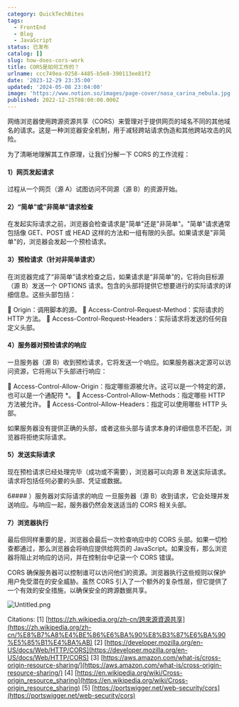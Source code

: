 ```yaml
---
category: QuickTechBites
tags:
  - FrontEnd
  - Blog
  - JavaScript
status: 已发布
catalog: []
slug: how-does-cors-work
title: CORS是如何工作的？
urlname: ccc749ea-0258-4485-b5e8-390113ee81f2
date: '2023-12-29 23:35:00'
updated: '2024-05-08 23:04:00'
image: 'https://www.notion.so/images/page-cover/nasa_carina_nebula.jpg'
published: 2022-12-25T08:00:00.000Z
---
```


网络浏览器使用跨源资源共享（CORS）来管理对于提供网页的域名不同的其他域名的请求。这是一种浏览器安全机制，用于减轻跨站请求伪造和其他跨站攻击的风险。


为了清晰地理解其工作原理，让我们分解一下 CORS 的工作流程：


#### 1）网页发起请求
过程从一个网页（源 A）试图访问不同源（源 B）的资源开始。


#### 2）“简单”或“非简单”请求检查
在发起实际请求之前，浏览器会检查请求是"简单"还是"非简单"。"简单"请求通常包括像 GET、POST 或 HEAD 这样的方法和一组有限的头部。如果请求是"非简单"的，浏览器会发起一个预检请求。


#### 3）预检请求（针对非简单请求）
在浏览器完成了“非简单”请求检查之后，如果请求是“非简单”的，它将向目标源（源 B）发送一个 OPTIONS 请求。包含的头部将提供它想要进行的实际请求的详细信息。这些头部包括：


🔸 Origin：调用脚本的源。
🔸 Access-Control-Request-Method：实际请求的 HTTP 方法。
🔸 Access-Control-Request-Headers：实际请求将发送的任何自定义头部。


#### 4）服务器对预检请求的响应
一旦服务器（源 B）收到预检请求，它将发送一个响应。如果服务器决定源可以访问资源，它将用以下头部进行响应：


🔹 Access-Control-Allow-Origin：指定哪些源被允许。这可以是一个特定的源，也可以是一个通配符 *。
🔹 Access-Control-Allow-Methods：指定哪些 HTTP 方法被允许。
🔹 Access-Control-Allow-Headers：指定可以使用哪些 HTTP 头部。


如果服务器没有提供正确的头部，或者这些头部与请求本身的详细信息不匹配，浏览器将拒绝实际请求。


#### 5）发送实际请求
现在预检请求已经处理完毕（成功或不需要），浏览器可以向源 B 发送实际请求。请求将包括任何必要的头部、凭证或数据。


6#### ）服务器对实际请求的响应
一旦服务器（源 B）收到请求，它会处理并发送响应。与响应一起，服务器仍然会发送适当的 CORS 相关头部。


#### 7）浏览器执行
最后但同样重要的是，浏览器会最后一次检查响应中的 CORS 头部。如果一切检查都通过，那么浏览器会将响应提供给网页的 JavaScript。如果没有，那么浏览器将阻止对响应的访问，并在控制台中记录一个 CORS 错误。


CORS 确保服务器可以控制谁可以访问他们的资源。浏览器执行这些规则以保护用户免受潜在的安全威胁。虽然 CORS 引入了一个额外的复杂性层，但它提供了一个有效的安全措施，以确保安全的跨源数据共享。


![Untitled.png](https://prod-files-secure.s3.us-west-2.amazonaws.com/5d24fe63-e567-4804-86f9-9fdc62e13082/b3deb140-f22b-4520-bcee-759301567801/Untitled.png?X-Amz-Algorithm=AWS4-HMAC-SHA256&X-Amz-Content-Sha256=UNSIGNED-PAYLOAD&X-Amz-Credential=ASIAZI2LB466UNA4KRQT%2F20250409%2Fus-west-2%2Fs3%2Faws4_request&X-Amz-Date=20250409T213317Z&X-Amz-Expires=3600&X-Amz-Security-Token=IQoJb3JpZ2luX2VjEB0aCXVzLXdlc3QtMiJHMEUCIQDyQhsvzQGtrKPQ9wV6twlCyO1fghmyXtdrwuSTzJ%2B4lQIgFfKoYoU0ehlixaEG70RKrJosi1BpVRUujCbPDtpxmwAqiAQIlv%2F%2F%2F%2F%2F%2F%2F%2F%2F%2FARAAGgw2Mzc0MjMxODM4MDUiDGgq5LRycH3rxor13SrcA%2FTbX2GQKdkTMtNVVKdtfkjOZRbURZ%2BxnWRvnrN0ulG3PRX%2F6tTyUObCU7QhCoqdK2eNz18CLuLa%2FDVEaI50xLjUxysGiDoPZtiWwt8DHzhPZRGm7DiFHSZtZBCw1xMvOXynSw31dnHpjRq416Ln7qZJ0CoxWwGgroQ6dlKbR1hvFId%2Bk2sznbiGOM%2BbFb0hDakVzmqmqruJN7umzLrTFFOwgQ6jegqDnN0jenOz8A80QBJ9SY%2BhMEVCKPrzS8uc%2BncO6Q5M69brEkXp3a5Mtsp%2BUfpll6Rm2cSdNJZ7EiuIe%2F5SCuXSrAIvnh1akhFBLfl1E5jrgsC%2F5xSuVv6HrxTQCkVydqASoBOt%2FZXMO%2Ff%2BW6B5HkZNLy4V9sXJuUOLoA8EJymLCC%2B%2F8tTSnZUPoaANQurVNLuyT%2BRglKyEdbduY6F6rxpvPSrZfac%2FTTy8NXgAVvNnKBK3%2Fa8AFQqjE9dxX%2BqMIEfLIoKdIA4sfsGgSw25f4MiBTm6qlgRNrM9Ny43KgCWOmvlqxPzMIANlIbMeuXr5mJI06dwTKZy0B7f%2Fk4L9khtE0pYTWl%2BYXXYbC7u%2Bk5sujgD6fA%2FdnUZLMyPl%2Fmv2M73GuJN5L4yRr9OgAih5V6KVJwdbGjGMIXH278GOqUBPXvf5HJAo1242%2FrpwP%2BeNYUz0MIaYIrqDGLPwG0i0RE3fZRffg9g8fIFqD48H3EfFczy1zWAbE0BtgioGPjBGv32SwpM%2F5GdGDnCAYvhelaVC5IA0FudgQ%2F2O%2BfyBL7qXdMeZsYD9U7Uybzm91Anrx3QF5PawzaCD%2BNpI%2BfFlsZRld8bkHqdRVZKZf7cY%2BzADVjLU%2BX6QEzW03ozzJ15nO11pldK&X-Amz-Signature=80953232fb8322a1ba5708796968c0fca192c8e79ad334c08a7ac31c5d227cf4&X-Amz-SignedHeaders=host&x-id=GetObject)


Citations:
[1] [https://zh.wikipedia.org/zh-cn/跨來源資源共享](https://zh.wikipedia.org/zh-cn/%E8%B7%A8%E4%BE%86%E6%BA%90%E8%B3%87%E6%BA%90%E5%85%B1%E4%BA%AB)
[2] [https://developer.mozilla.org/en-US/docs/Web/HTTP/CORS](https://developer.mozilla.org/en-US/docs/Web/HTTP/CORS)
[3] [https://aws.amazon.com/what-is/cross-origin-resource-sharing/](https://aws.amazon.com/what-is/cross-origin-resource-sharing/)
[4] [https://en.wikipedia.org/wiki/Cross-origin_resource_sharing](https://en.wikipedia.org/wiki/Cross-origin_resource_sharing)
[5] [https://portswigger.net/web-security/cors](https://portswigger.net/web-security/cors)

